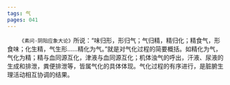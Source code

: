 ```yaml
---
tags: 气
pages: 041
---
```

&emsp;&emsp;`《素问·阴阳应象大论》`所说：“味归形，形归气；气归精，精归化；精食气，形食味；化生精，气生形……精化为气。”就是对气化过程的简要概括。如精化为气，气化为精；精与血同源互化，津液与血同源互化；机体浊气的呼出，汗液、尿液的生成和排泄，粪便排泄等，皆属气化的具体体现。气化过程的有序进行，是脏腑生理活动相互协调的结果。